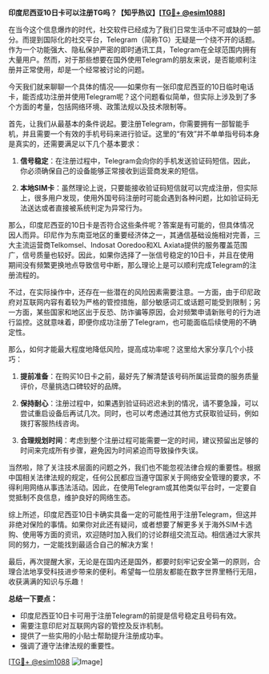 **印度尼西亚10日卡可以注册TG吗？【知乎热议】[[TG💪+ @esim1088](https://t.me/s/esim1088)]**

在当今这个信息爆炸的时代，社交软件已经成为了我们日常生活中不可或缺的一部分。而提到国际化的社交平台，Telegram（简称TG）无疑是一个绕不开的话题。作为一个功能强大、隐私保护严密的即时通讯工具，Telegram在全球范围内拥有大量用户。然而，对于那些想要在国外使用Telegram的朋友来说，是否能顺利注册并正常使用，却是一个经常被讨论的问题。

今天我们就来聊聊一个具体的情况——如果你有一张印度尼西亚的10日临时电话卡，能否成功注册并使用Telegram呢？这个问题看似简单，但实际上涉及到了多个方面的考量，包括网络环境、政策法规以及技术限制等。

首先，让我们从最基本的条件说起。要注册Telegram，你需要拥有一部智能手机，并且需要一个有效的手机号码来进行验证。这里的“有效”并不单单指号码本身是真实的，还需要满足以下几个基本要求：

1. **信号稳定**：在注册过程中，Telegram会向你的手机发送验证码短信。因此，你必须确保自己的设备能够正常接收到运营商发来的短信。
   
2. **本地SIM卡**：虽然理论上说，只要能接收验证码短信就可以完成注册，但实际上，很多用户发现，使用外国号码注册时可能会遇到各种问题，比如验证码无法送达或者直接被系统判定为异常行为。

那么，印度尼西亚的10日卡是否符合这些条件呢？答案是有可能的，但具体情况因人而异。印尼作为东南亚地区的重要经济体之一，其通信基础设施相对完善，三大主流运营商Telkomsel、Indosat Ooredoo和XL Axiata提供的服务覆盖范围广，信号质量也较好。因此，如果你选择了一张信号稳定的10日卡，并且在使用期间没有频繁更换地点导致信号中断，那么理论上是可以顺利完成Telegram的注册流程的。

不过，在实际操作中，还存在一些潜在的风险因素需要注意。一方面，由于印尼政府对互联网内容有着较为严格的管控措施，部分敏感词汇或话题可能受到限制；另一方面，某些国家和地区出于反恐、防诈骗等原因，会对频繁申请新账号的行为进行监控。这就意味着，即便你成功注册了Telegram，也可能面临后续使用的不确定性。

那么，如何才能最大程度地降低风险，提高成功率呢？这里给大家分享几个小技巧：

1. **提前准备**：在购买10日卡之前，最好先了解清楚该号码所属运营商的服务质量评价，尽量挑选口碑较好的品牌。

2. **保持耐心**：注册过程中，如果遇到验证码迟迟未到的情况，请不要急躁，可以尝试重启设备后再试几次。同时，也可以考虑通过其他方式获取验证码，例如拨打客服热线咨询。

3. **合理规划时间**：考虑到整个注册过程可能需要一定的时间，建议预留出足够的时间来完成所有步骤，避免因为时间紧迫而导致操作失误。

当然啦，除了关注技术层面的问题之外，我们也不能忽视法律合规的重要性。根据中国相关法律法规的规定，任何公民都应当遵守国家关于网络安全管理的要求，不得利用网络从事违法活动。因此，在使用Telegram或其他类似平台时，一定要自觉抵制不良信息，维护良好的网络生态。

综上所述，印度尼西亚10日卡确实具备一定的可能性用于注册Telegram，但这并非绝对保险的事情。如果你对此还有疑问，或者想要了解更多关于海外SIM卡选购、使用等方面的资讯，欢迎随时加入我们的讨论群组交流互动。相信通过大家共同的努力，一定能找到最适合自己的解决方案！

最后，再次提醒大家，无论是在国内还是国外，都要时刻牢记安全第一的原则，合理合法地享受科技进步带来的便利。希望每一位朋友都能在数字世界里畅行无阻，收获满满的知识与乐趣！

**总结一下要点：**
- 印度尼西亚10日卡可用于注册Telegram的前提是信号稳定且号码有效。
- 需要注意印尼对互联网内容的管控及反诈机制。
- 提供了一些实用的小贴士帮助提升注册成功率。
- 强调了遵守法律法规的重要性。

[[TG💪+ @esim1088](https://t.me/s/esim1088) ![Image](https://i.postimg.cc/4NQfJmqS/Snipaste-2025-05-13-00-14-12.png)]